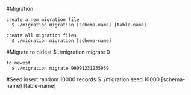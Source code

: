 #Migration

    create a new migration file
      $ ./migration migration [schema-name] [table-name]  

    create all migration files
      $ ./migration migration [schema-name]

#Migrate
    to oldest
      $ ./migration migrate 0

    to newest
      $ ./migration migrate 99991231235959

#Seed
    insert random 10000 records
      $ ./migration seed 10000 [schema-name] [table-name]


